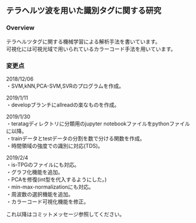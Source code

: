 ## テラヘルツ波を用いた識別タグに関する研究

### Overview

テラヘルツタグに関する機械学習による解析手法を書いています。  
可視化には可視光域で用いられているカラーコード手法を用いています。  

### 変更点
2018/12/06  
・SVM,kNN,PCA-SVM,SVRのプログラムを作成。  

2019/1/11  
・developブランチにallreadの楽なものを作成。  

2019/1/30  
・teratagディレクトリに分類用のjupyter notebookファイルをpythonファイルに以降。  
・trainデータとtestデータの分割を数で分ける関数を作成。  
・時間領域の強度での識別に対応(TDS)。  

2019/2/4  
・is-TPGのファイルにも対応。  
・グラフ化機能を追加。  
・PCAを修復(int型を代入するようにした。)  
・min-max-normalizationにも対応。  
・周波数の選択機能を追加。  
・カラーコード可視化機能を修正。    
  
これ以降はコミットメッセージ参照してください。

